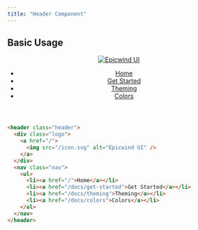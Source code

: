 ```yaml
---
title: "Header Component"
---
```


## Basic Usage

<div class="not-content">
  <header class="header">
    <div class="logo">
      <a href="/">
        <img src="/icon.svg" alt="Epicwind UI" />
      </a>
    </div>
    <nav class="nav">
      <ul>
        <li><a href="/">Home</a></li>
        <li><a href="/docs/get-started">Get Started</a></li>
        <li><a href="/docs/theming">Theming</a></li>
        <li><a href="/docs/colors">Colors</a></li>
      </ul>
    </nav>
  </header>
</div>

<!-- prettier-ignore -->
```html
<header class="header">
  <div class="logo">
    <a href="/">
      <img src="/icon.svg" alt="Epicwind UI" />
    </a>
  </div>
  <nav class="nav">
    <ul>
      <li><a href="/">Home</a></li>
      <li><a href="/docs/get-started">Get Started</a></li>
      <li><a href="/docs/theming">Theming</a></li>
      <li><a href="/docs/colors">Colors</a></li>
    </ul>
  </nav>
</header>
```
